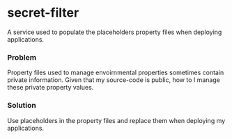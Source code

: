 # secret-filter

A service used to populate the placeholders property files when deploying applications.

### Problem
Property files used to manage envoirnmental properties sometimes contain private information. Given that my source-code is public, how to I manage these private property values.

### Solution
Use placeholders in the property files and replace them when deploying my applications.
